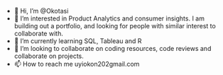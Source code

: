 - 👋 Hi, I’m @Okotasi
- 👀 I’m interested in Product Analytics and consumer insights. I am building out a portfolio, and looking for people with similar interest to collaborate with.
- 🌱 I’m currently learning SQL, Tableau and R
- 💞️ I’m looking to collaborate on coding resources, code reviews and collaborate on projects.
- 📫 How to reach me uyiokon202gmail.com

<!---
Okotasi/Okotasi is a ✨ special ✨ repository because its `README.md` (this file) appears on your GitHub profile.
You can click the Preview link to take a look at your changes.
--->
